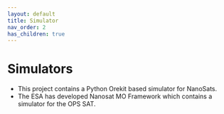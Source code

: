 ```yaml
---
layout: default
title: Simulator
nav_order: 2
has_children: true
---
```



# Simulators

- This project contains a Python Orekit based simulator for NanoSats.
- The ESA has developed Nanosat MO Framework which contains a simulator for the OPS SAT.


